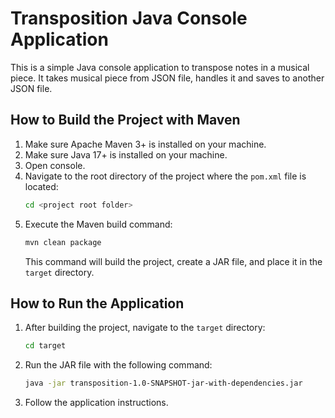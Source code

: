 # Transposition Java Console Application

This is a simple Java console application to transpose notes in a musical piece.
It takes musical piece from JSON file, handles it and saves to another JSON file.

## How to Build the Project with Maven

1. Make sure Apache Maven 3+ is installed on your machine.
2. Make sure Java 17+ is installed on your machine.
3. Open console.
4. Navigate to the root directory of the project where the `pom.xml` file is located:
   ```bash
   cd <project root folder>
   ```
5. Execute the Maven build command:
   ```bash
   mvn clean package
   ```
   This command will build the project, create a JAR file, and place it in the `target` directory.

## How to Run the Application

1. After building the project, navigate to the `target` directory:
   ```bash
   cd target
   ```
2. Run the JAR file with the following command:
   ```bash
   java -jar transposition-1.0-SNAPSHOT-jar-with-dependencies.jar
   ```
3. Follow the application instructions.


